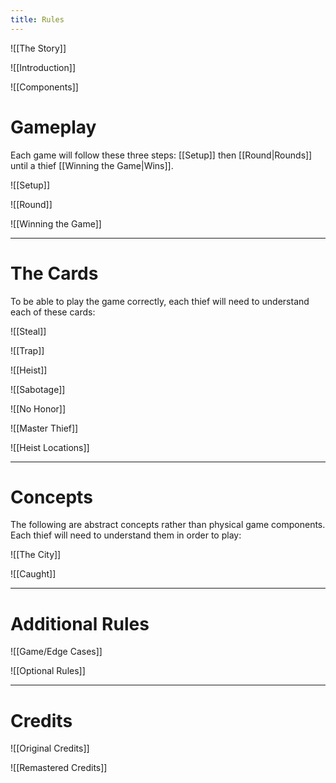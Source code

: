 ```yaml
---
title: Rules
---
```

![[The Story]]

![[Introduction]]

![[Components]]

# Gameplay
Each game will follow these three steps: [[Setup]] then [[Round|Rounds]] until a thief [[Winning the Game|Wins]].

![[Setup]]

![[Round]]

![[Winning the Game]]

---

# The Cards
To be able to play the game correctly, each thief will need to understand each of these cards:

![[Steal]]

![[Trap]]

![[Heist]]

![[Sabotage]]

![[No Honor]]

![[Master Thief]]

![[Heist Locations]]

---

# Concepts
The following are abstract concepts rather than physical game components. Each thief will need to understand them in order to play:

![[The City]]

![[Caught]]

---

# Additional Rules
![[Game/Edge Cases]]

![[Optional Rules]]

---

# Credits
![[Original Credits]]

![[Remastered Credits]]
